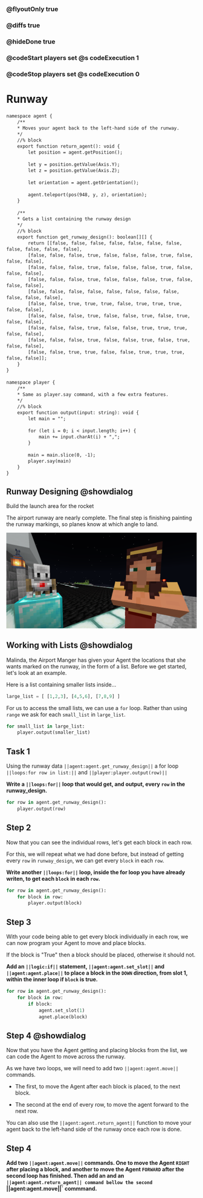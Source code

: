 ### @flyoutOnly true
### @diffs true
### @hideDone true
### @codeStart players set @s codeExecution 1
### @codeStop players set @s codeExecution 0


# Runway

```customts
namespace agent {
    /**
    * Moves your agent back to the left-hand side of the runway.
    */
    //% block
    export function return_agent(): void {
        let position = agent.getPosition();

        let y = position.getValue(Axis.Y);
        let z = position.getValue(Axis.Z);

        let orientation = agent.getOrientation();

        agent.teleport(pos(948, y, z), orientation);
    }

    /** 
    * Gets a list containing the runway design
    */
    //% block
    export function get_runway_design(): boolean[][] {
        return [[false, false, false, false, false, false, false, false, false, false, false],
        [false, false, false, true, false, false, false, true, false, false, false],
        [false, false, false, true, false, false, false, true, false, false, false],
        [false, false, false, true, false, false, false, true, false, false, false],
        [false, false, false, false, false, false, false, false, false, false, false],
        [false, false, true, true, true, false, true, true, true, false, false],
        [false, false, false, true, false, false, true, false, true, false, false],
        [false, false, false, true, false, false, true, true, true, false, false],
        [false, false, false, true, false, false, true, false, true, false, false],
        [false, false, true, true, false, false, true, true, true, false, false]];
    }
}

namespace player {
    /**
    * Same as player.say command, with a few extra features.
    */
    //% block
    export function output(input: string): void {
        let main = "";

        for (let i = 0; i < input.length; i++) {
            main += input.charAt(i) + ",";
        }

        main = main.slice(0, -1);
        player.say(main)
    }
}
```

## Runway Designing @showdialog
Build the launch area for the rocket

The airport runway are nearly complete. The final step is finishing painting the runway markings, so planes know at which angle to land.   

![Cover image](https://raw.githubusercontent.com/CausewayDigital/Minecraft-EE-MakeCode/refs/heads/master/tutorials/python-islands/island-6/runway/cover.png)
## Working with Lists @showdialog

Malinda, the Airport Manger has given your Agent the locations that she wants marked on the runway, in the form of a list. Before we get started, let's look at an example.

Here is a list containing smaller lists inside...

```python
large_list = [ [1,2,3], [4,5,6], [7,8,9] ]
```

For us to access the small lists, we can use a `for` loop. Rather than using `range` we ask for each `small_list` in `large_list`.
```python
for small_list in large_list:
    player.output(smaller_list)
```

## Task 1
Using the runway data
`||agent:agent.get_runway_design||`
a for loop
`||loops:for row in list:||`
and
`||player:player.output(row)||`

**Write a `||loops:for||` loop that would get, and output, every `row` in the runway_design.**

```python
for row in agent.get_runway_design():
    player.output(row)
```

## Step 2
Now that you can see the individual rows, let's get each block in each row.

For this, we will repeat what we had done before, but instead of getting every `row` in `runway_design`, we can get every `block` in each `row`.


**Write another `||loops:for||` loop, inside the for loop you have already writen, to get each `block` in each `row`.**

```python
for row in agent.get_runway_design():
    for block in row:
        player.output(block)
```

## Step 3

With your code being able to get every block individually in each row, we can now program your Agent to move and place blocks.

If the block is "True" then a block should be placed, otherwise it should not.

**Add an `||logic:if||` statement, `||agent:agent.set_slot||` and `||agent:agent.place||` to place a block in the `DOWN` direction, from slot 1, within the inner loop if `block` is true.**

```python
for row in agent.get_runway_design():
    for block in row:
        if block:
            agent.set_slot(1)
            agnet.place(block)
```

## Step 4 @showdialog

Now that you have the Agent getting and placing blocks from the list, we can code the Agent to move across the runway.

As we have two loops, we will need to add two `||agent:agent.move||` commands. 

- The first, to move the Agent after each block is placed, to the next block.

- The second at the end of every row, to move the agent forward to the next row.

You can also use the `||agent:agent.return_agent||` function to move your agent back to the left-hand side of the runway once each row is done.

## Step 4

**Add two `||agent:agent.move||` commands. One to move the Agent `RIGHT` after placing a block, and another to move the Agent `FORWARD` after the second loop has finished. Then add an and an `||agent:agent.return_agent|| command bellow the second `||agent:agent.move||` commmand.**

